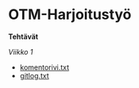 # OTM-Harjoitustyö

**Tehtävät**

*Viikko 1*
- [komentorivi.txt](otm-harjoitustyo/laskarit/viikko1/komentorivi.txt)
- [gitlog.txt](otm-harjoitustyo/laskarit/viikko1/gitlog.txt)

